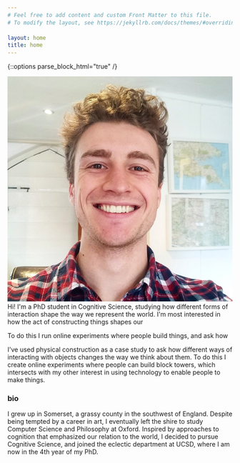 ```yaml
---
# Feel free to add content and custom Front Matter to this file.
# To modify the layout, see https://jekyllrb.com/docs/themes/#overriding-theme-defaults

layout: home
title: home
---
```


{::options parse_block_html="true" /}

<div class="row pb-3 align-items-center">

<div class="col-sm-4">
<img src="/assets/img/photos/wills_head.jpg" id="headshot">
</div>

<div class="col mt-auto mb-auto pl-0">
Hi! I'm a PhD student in Cognitive Science, studying how different forms of interaction shape the way we represent the world.
I'm most interested in how the act of constructing things shapes our

To do this I run online experiments where people build things, and ask how 



I've used physical construction as a case study to ask how different ways of interacting with objects changes the way we think about them. To do this I create online experiments where people can build block towers, which intersects with my other interest in using technology to enable people to make things.
</div>
</div>

<!-- ### research
How do perception, action, and communication constrain each other to support abstract reasoning?
Using physical construction as a case study, I have explored [how we learn to make things](https://github.com/cogtoolslab/block_construction), [how collaborators end up sharing words for things](https://github.com/cogtoolslab/compositional-abstractions), and am currently investigating whether making changes how we see the world.
I'm inspired by theories of cognition that emphasize the continuity between our minds, bodies, and environments, and see my work as building on these ideas using computational models and large-scale online experiments. -->


### bio

I grew up in Somerset, a grassy county in the southwest of England.
Despite being tempted by a career in art, I eventually left the shire to study Computer Science and Philosophy at Oxford.
Inspired by approaches to cognition that emphasized our relation to the world, I decided to pursue Cognitive Science, and joined the eclectic department at UCSD, where I am now in the 4th year of my PhD.
